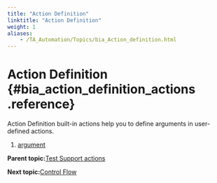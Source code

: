 ```yaml
--- 
title: "Action Definition"
linktitle: "Action Definition"
weight: 1
aliases: 
    - /TA_Automation/Topics/bia_Action_definition.html
---
```

# Action Definition {#bia_action_definition_actions .reference}

Action Definition built-in actions help you to define arguments in user-defined actions.

1.  [argument](../../TA_Automation/Topics/bia_argument.html)  


**Parent topic:**[Test Support actions](../../TA_Automation/Topics/bia_Test_Support.html)

**Next topic:**[Control Flow](../../TA_Automation/Topics/bia_Control_flow.html)

